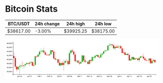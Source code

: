 # Bitcoin Stats

BTC/USDT|24h change|24h high|24h low|
|---|---|---|---|
|$38617.00|-3.00%|$39925.25|$38175.00|

<img src="./chart.svg">
